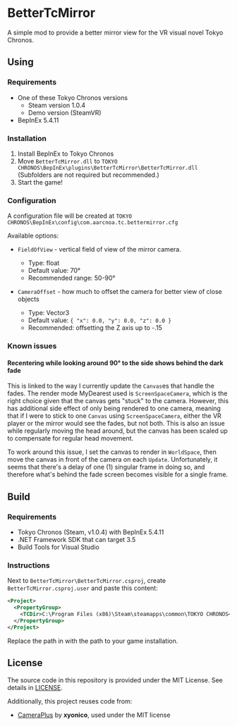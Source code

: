 # BetterTcMirror

A simple mod to provide a better mirror view for the VR visual novel Tokyo Chronos.

## Using

### Requirements

- One of these Tokyo Chronos versions
   - Steam version 1.0.4
   - Demo version (SteamVR)
- BepInEx 5.4.11

### Installation

1. Install BepInEx to Tokyo Chronos
2. Move `BetterTcMirror.dll` to `TOKYO CHRONOS\BepInEx\plugins\BetterTcMirror\BetterTcMirror.dll`
   (Subfolders are not required but recommended.)
3. Start the game!

### Configuration

A configuration file will be created at `TOKYO CHRONOS\BepInEx\config\com.aarcnoa.tc.bettermirror.cfg`

Available options:

- `FieldOfView` - vertical field of view of the mirror camera.
    - Type: float
    - Default value: 70°
    - Recommended range: 50-90°
    
- `CameraOffset` - how much to offset the camera for better view of close objects
    - Type: Vector3
    - Default value: `{ "x": 0.0, "y": 0.0, "z": 0.0 }`
    - Recommended: offsetting the Z axis up to -.15 
  
### Known issues

#### Recentering while looking around 90° to the side shows behind the dark fade

This is linked to the way I currently update the `Canvas`es that handle the fades. The render mode MyDearest used
is `ScreenSpaceCamera`, which is the right choice given that the canvas gets "stuck" to the camera. However, this
has additional side effect of only being rendered to one camera, meaning that if I were to stick to one `Canvas`
using `ScreenSpaceCamera`, either the VR player or the mirror would see the fades, but not both. This is also an 
issue while regularly moving the head around, but the canvas has been scaled up to compensate for regular head
movement.

To work around this issue, I set the canvas to render in `WorldSpace`, then move the canvas in front of the camera
on each `Update`. Unfortunately, it seems that there's a delay of one (1) singular frame in doing so, and therefore
what's behind the fade screen becomes visible for a single frame.

## Build

### Requirements

- Tokyo Chronos (Steam, v1.0.4) with BepInEx 5.4.11
- .NET Framework SDK that can target 3.5
- Build Tools for Visual Studio

### Instructions

Next to `BetterTcMirror\BetterTcMirror.csproj`, create `BetterTcMirror.csproj.user` and paste this content:

```xml
<Project>
  <PropertyGroup>
    <TCDir>C:\Program Files (x86)\Steam\steamapps\common\TOKYO CHRONOS</TCDir>
  </PropertyGroup>
</Project>
```

Replace the path in <TCDir> with the path to your game installation.

## License

The source code in this repository is provided under the MIT License. See details in [LICENSE](LICENSE).

Additionally, this project reuses code from: 

- [CameraPlus](https://github.com/xyonico/CameraPlus) by **xyonico**, used under the MIT license
